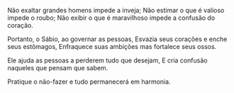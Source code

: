 Não exaltar grandes homens impede a inveja;
Não estimar o que é valioso impede o roubo;
Não exibir o que é maravilhoso impede a confusão do coração. 

Portanto, o Sábio, ao governar as pessoas,
Esvazia seus corações e enche seus estômagos,
Enfraquece suas ambições mas fortalece seus ossos.

Ele ajuda as pessoas a perderem tudo que desejam,
E cria confusão naqueles que pensam que sabem.

Pratique o não-fazer e tudo permanecerá em harmonia.